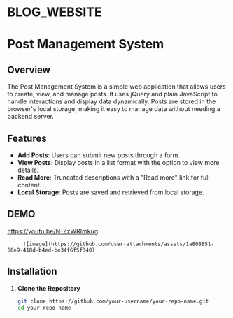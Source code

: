 # BLOG_WEBSITE
# Post Management System

## Overview

The Post Management System is a simple web application that allows users to create, view, and manage posts. It uses jQuery and plain JavaScript to handle interactions and display data dynamically. Posts are stored in the browser's local storage, making it easy to manage data without needing a backend server.

## Features

- **Add Posts**: Users can submit new posts through a form.
- **View Posts**: Display posts in a list format with the option to view more details.
- **Read More**: Truncated descriptions with a "Read more" link for full content.
- **Local Storage**: Posts are saved and retrieved from local storage.

## DEMO
   https://youtu.be/N-ZzWRImkug

   
         ![image](https://github.com/user-attachments/assets/1a808851-66e9-418d-b4ed-be34f6f5f340)




## Installation

1. **Clone the Repository**
   ```bash
   git clone https://github.com/your-username/your-repo-name.git
   cd your-repo-name
   
